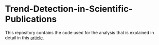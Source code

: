 # Trend-Detection-in-Scientific-Publications
This repository contains the code used for the analysis that is explained in detail in this [article](https://marco507.github.io/trend-detection-in-scientific-publications/).
